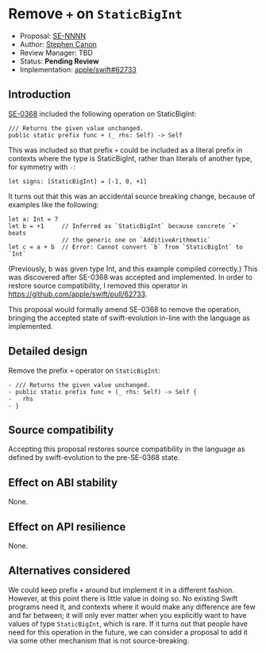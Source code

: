 # Remove `+` on `StaticBigInt`

* Proposal: [SE-NNNN](NNNN-formally-remove-bigint-plus.md)
* Author: [Stephen Canon](https://github.com/stephentyrone)
* Review Manager: TBD
* Status: **Pending Review**
* Implementation: [apple/swift#62733](https://github.com/apple/swift/pull/62733)

## Introduction
[SE-0368](https://forums.swift.org/t/se-0368-staticbigint/59421) included the following operation on StaticBigInt:
```
/// Returns the given value unchanged.
public static prefix func + (_ rhs: Self) -> Self
```
This was included so that prefix `+` could be included as a literal prefix in contexts where the type is StaticBigInt, rather than literals of another type, for symmetry with `-`:
```
let signs: [StaticBigInt] = [-1, 0, +1]
```

It turns out that this was an accidental source breaking change, because of examples like the following:
```
let a: Int = 7
let b = +1     // Inferred as `StaticBigInt` because concrete `+` beats
               // the generic one on `AdditiveArithmetic`
let c = a + b  // Error: Cannot convert `b` from `StaticBigInt` to `Int`
```
(Previously, b was given type Int, and this example compiled correctly.)
This was discovered after SE-0368 was accepted and implemented.
In order to restore source compatibility, I removed this operator in https://github.com/apple/swift/pull/62733.

This proposal would formally amend SE-0368 to remove the operation, bringing the accepted state of swift-evolution in-line with the language as implemented.

## Detailed design

Remove the prefix `+` operator on `StaticBigInt`:
```
- /// Returns the given value unchanged.
- public static prefix func + (_ rhs: Self) -> Self {
-   rhs
- }
```

## Source compatibility

Accepting this proposal restores source compatibility in the language as defined by swift-evolution to the pre-SE-0368 state.

## Effect on ABI stability

None.

## Effect on API resilience

None.

## Alternatives considered

We could keep prefix `+` around but implement it in a different fashion.
However, at this point there is little value in doing so.
No existing Swift programs need it, and contexts where it would make any difference are few and far between; it will only ever matter when you explicitly want to have values of type `StaticBigInt`, which is rare.
If it turns out that people have need for this operation in the future, we can consider a proposal to add it via some other mechanism that is not source-breaking.

